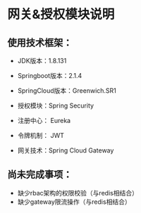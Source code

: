 # 网关&授权模块说明

## 使用技术框架：

- JDK版本：1.8.131
- Springboot版本：2.1.4
- SpringCloud版本：Greenwich.SR1

- 授权模块：Spring Security

- 注册中心： Eureka

- 令牌机制： JWT
- 网关技术：Spring Cloud Gateway


## 尚未完成事项：
- 缺少rbac架构的权限校验（与redis相结合）
- 缺少gateway限流操作（与redis相结合）


